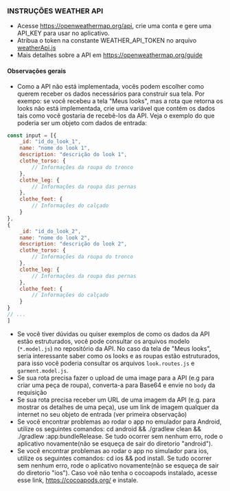 ### INSTRUÇÕES WEATHER API
- Acesse https://openweathermap.org/api, crie uma conta e gere uma API_KEY para usar no aplicativo. 
- Atribua o token na constante WEATHER_API_TOKEN no arquivo [weatherApi.js](https://github.com/ggpereira/ELC1001.Frontend/blob/master/src/services/weatherApi.js)
- Mais detalhes sobre a API em https://openweathermap.org/guide

#### Observações gerais

* Como a API não está implementada, vocês podem escolher como querem receber os dados necessários para construir sua tela. Por exempo: se você recebeu a tela "Meus looks", mas a rota que retorna os looks não está implementada, crie uma variável que contém os dados tais como você gostaria de recebê-los da API. Veja o exemplo do que poderia ser um objeto com dados de entrada:

``` js
const input = [{
    _id: "id_do_look_1",
    name: "nome do look 1",
    description: "descrição do look 1",
    clothe_torso: {
        // Informações da roupa do tronco
    },
    clothe_leg: {
        // Informações da roupa das pernas
    },
    clothe_feet: {
        // Informações do calçado
    }
},
{
    _id: "id_do_look_2",
    name: "nome do look 2",
    description: "descrição do look 2",
    clothe_torso: {
        // Informações da roupa do tronco
    },
    clothe_leg: {
        // Informações da roupa das pernas
    },
    clothe_feet: {
        // Informações do calçado
    }
}
// ...
]
```

* Se você tiver dúvidas ou quiser exemplos de como os dados da API estão estruturados, você pode consultar os arquivos modelo (`*.model.js`) no repositório da API. No caso da tela de "Meus looks", seria interessante saber como os looks e as roupas estão estruturados, para isso você poderia consultar os arquivos `look.routes.js` e `garment.model.js`.
* Se sua rota precisa fazer o upload de uma image para a API (e.g para criar uma peça de roupa), converta-a para Base64 e envie no `body` da requisição
* Se sua rota precisa receber um URL de uma imagem da API (e.g. para mostrar os detalhes de uma peça), use um link de imagem qualquer da internet no seu objeto de entrada (ver primeira observação)
* Se você encontrar problemas ao rodar o app no emulador para Android, utilize os seguintes comandos: cd android && ./gradlew clean && ./gradlew :app:bundleRelease. Se tudo ocorrer sem nenhum erro, rode o aplicativo novamente(não se esqueça de sair do diretorio "android").
* Se você encontrar problemas ao rodar o app no simulador para ios, utilize os seguintes comandos: cd ios && pod install. Se tudo ocorrer sem nenhum erro, rode o aplicativo novamente(não se esqueça de sair do diretorio "ios"). Caso voê não tenha o cocoapods instalado, acesse esse link, https://cocoapods.org/ e instale.





